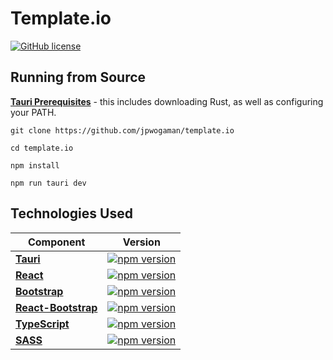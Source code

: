 # Template.io

[![GitHub license](https://img.shields.io/badge/license-MIT-blue.svg)](https://github.com/jpwogaman/template.io/LICENSE) 



## Running from Source

[**Tauri Prerequisites**](https://tauri.app/v1/guides/getting-started/prerequisites) - this includes downloading Rust, as well as configuring your PATH. 

```
git clone https://github.com/jpwogaman/template.io
```
```
cd template.io
```
```
npm install
```
```
npm run tauri dev
```

## Technologies Used


| Component                | Version                                                                                                                               | 
| -------------------------| ------------------------------------------------------------------------------------------------------------------------------------- | 
| [**Tauri**]()            | [![npm version](https://img.shields.io/npm/v/create-tauri-app.svg?style=flat)](https://github.com/tauri-apps/tauri)                   |
| [**React**]()            | [![npm version](https://img.shields.io/npm/v/react.svg?style=flat)](https://github.com/facebook/react)                                |
| [**Bootstrap**]()        | [![npm version](https://img.shields.io/npm/v/bootstrap.svg?style=flat)](https://github.com/twbs/bootstrap)                            |
| [**React-Bootstrap**]()  | [![npm version](https://img.shields.io/npm/v/react-bootstrap.svg?style=flat)](https://github.com/react-bootstrap/react-bootstrap)     |
| [**TypeScript**]()       | [![npm version](https://img.shields.io/npm/v/typescript.svg?style=flat)](https://github.com/Microsoft/TypeScript)                     |
| [**SASS**]()             | [![npm version](https://img.shields.io/npm/v/sass.svg?style=flat)](https://github.com/sass/dart-sass)                                 |